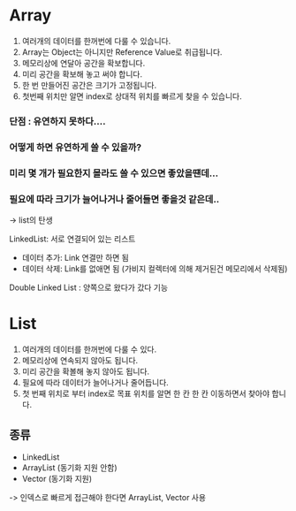 # Array

1. 여러개의 데이터를 한꺼번에 다룰 수 있습니다.
2. Array는 Object는 아니지만 Reference Value로 취급됩니다.
3. 메모리상에 연달아 공간을 확보합니다.
4. 미리 공간을 확보해 놓고 써야 합니다.
5. 한 번 만들어진 공간은 크기가 고정됩니다.
6. 첫번째 위치만 알면 index로 상대적 위치를 빠르게 찾을 수 있습니다. 


### 단점 : 유연하지 못하다....
### 어떻게 하면 유연하게 쓸 수 있을까?
### 미리 몇 개가 필요한지 몰라도 쓸 수 있으면 좋았을떈데...
### 필요에 따라 크기가 늘어나거나 줄어들면 좋을것 같은데..

-> list의 탄생

LinkedList: 서로 연결되어 있는 리스트  
- 데이터 추가: Link 연결만 하면 됨
- 데이터 삭제: Link를 없애면 됨 (가비지 컬렉터에 의해 제거된건 메모리에서 삭제됨)


Double Linked List : 양쪽으로 왔다가 갔다 기능

# List

1. 여러개의 데이터를 한꺼번에 다룰 수 있다.
2. 메모리상에 연속되지 않아도 됩니다.
3. 미리 공간을 확볼해 놓지 않아도 됩니다.
4. 필요에 따라 데이터가 늘어나거나 줄어듭니다.
5. 첫 번째 위치로 부터 index로 목표 위치를 알면 한 칸 한 칸 이동하면서 찾아야 합니다.


## 종류

- LinkedList
- ArrayList (동기화 지원 안함)
- Vector    (동기화 지원)

-> 인덱스로 빠르게 접근해야 한다면 ArrayList, Vector 사용
